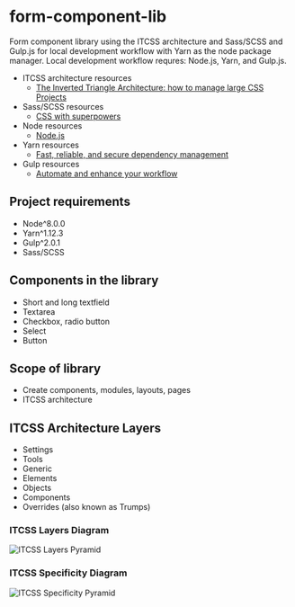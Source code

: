 # form-component-lib

Form component library using the ITCSS architecture and Sass/SCSS and Gulp.js for local development workflow with Yarn as the node package manager. Local development workflow requres: Node.js, Yarn, and Gulp.js.

- ITCSS architecture resources
  - [The Inverted Triangle Architecture: how to manage large CSS Projects](https://bit.ly/2LHkIFW)
- Sass/SCSS resources
  - [CSS with superpowers](https://sass-lang.com/)
- Node resources
  - [Node.js](https://nodejs.org/en/)
- Yarn resources
  - [Fast, reliable, and secure dependency management](https://yarnpkg.com/en/)
- Gulp resources
  - [Automate and enhance your workflow](https://gulpjs.com/)

## Project requirements

- Node^8.0.0
- Yarn^1.12.3
- Gulp^2.0.1
- Sass/SCSS

## Components in the library

- Short and long textfield
- Textarea
- Checkbox, radio button
- Select
- Button

## Scope of library

- Create components, modules, layouts, pages
- ITCSS architecture

## ITCSS Architecture Layers

- Settings
- Tools
- Generic
- Elements
- Objects
- Components
- Overrides (also known as Trumps)

### ITCSS Layers Diagram
![ITCSS Layers Pyramid](../assets/itcss-pyramid.jpg?raw=true)

### ITCSS Specificity Diagram
![ITCSS Specificity Pyramid](../assets/itcss-specificity.png?raw=true)
